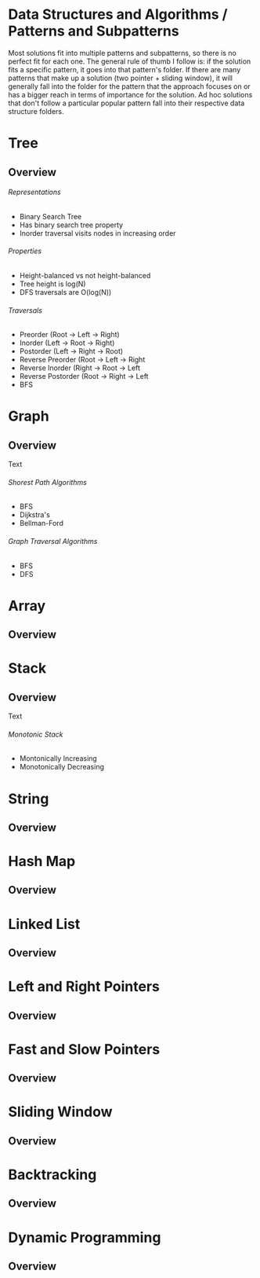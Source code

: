 # Data Structures and Algorithms / Patterns and Subpatterns
Most solutions fit into multiple patterns and subpatterns, so there is no perfect fit for each one. The general rule of thumb I follow is: if the solution fits a specific pattern, it goes into that pattern's folder. If there are many patterns that make up a solution (two pointer + sliding window), it will generally fall into the folder for the pattern that the approach focuses on or has a bigger reach in terms of importance for the solution. Ad hoc solutions that don't follow a particular popular pattern fall into their respective data structure folders.
# **Tree**

## Overview
###### Representations
- Binary Search Tree
- Has binary search tree property
- Inorder traversal visits nodes in increasing order
###### Properties
- Height-balanced vs not height-balanced
- Tree height is log(N)
- DFS traversals are O(log(N))

###### Traversals
- Preorder (Root -> Left -> Right)
- Inorder (Left -> Root -> Right)
- Postorder (Left -> Right -> Root)
- Reverse Preorder (Root -> Left -> Right
- Reverse Inorder (Right -> Root -> Left
- Reverse Postorder (Root -> Right -> Left
- BFS


# Graph
## Overview
Text
###### Shorest Path Algorithms
- BFS
- Dijkstra's
- Bellman-Ford
###### Graph Traversal Algorithms
- BFS
- DFS



# Array
## Overview

# Stack
## Overview
Text
###### Monotonic Stack
- Montonically Increasing
- Monotonically Decreasing



# String
## Overview

# Hash Map
## Overview

# Linked List
## Overview

# Left and Right Pointers
## Overview

# Fast and Slow Pointers
## Overview

# Sliding Window
## Overview

# Backtracking
## Overview

# Dynamic Programming
## Overview
